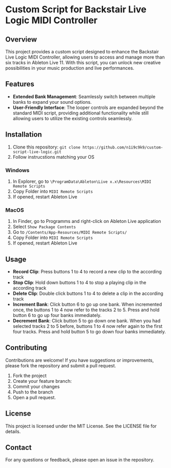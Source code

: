 # Custom Script for Backstair Live Logic MIDI Controller

## Overview
This project provides a custom script designed to enhance the Backstair Live Logic MIDI Controller, allowing users to access and manage more than six tracks in Ableton Live 11. With this script, you can unlock new creative possibilities in your music production and live performances.

## Features
- **Extended Bank Management**: Seamlessly switch between multiple banks to expand your sound options.
- **User-Friendly Interface**: The looper controls are expanded beyond the standard MIDI script, providing additional functionality while still allowing users to utilize the existing controls seamlessly.

## Installation
1. Clone this repository: `git clone https://github.com/n1i9c9k9/custom-script-live-logic.git`
2. Follow instrucstions matching your OS 
   
### Windows
1. In Explorer, go to `\ProgramData\Ableton\Live x.x\Resources\MIDI Remote Scripts`
2. Copy Folder into `MIDI Remote Scripts`
3. If opened, restart Ableton Live
   
### MacOS
1. In Finder, go to Programms and right-click on Ableton Live application
3. Select `Show Package Contents`
4. Go to `/Contents/App-Resources/MIDI Remote Scripts/`
5. Copy Folder into `MIDI Remote Scripts`
6. If opened, restart Ableton Live

## Usage
- **Record Clip**: Press buttons 1 to 4 to record a new clip to the according track
- **Stop Clip**: Hold down buttons 1 to 4 to stop a playing clip in the according track
- **Delete Clip**: Double click buttons 1 to 4 to delete a clip in the according track
- **Increment Bank**: Click button 6 to go up one bank. When incremented once, the buttons 1 to 4 now refer to the tracks 2 to 5. Press and hold button 6 to go up four banks immediately.
- **Decrement Bank**: Click button 5 to go down one bank. When you had selected tracks 2 to 5 before, buttons 1 to 4 now refer again to the first four tracks. Press and hold button 5 to go down four banks immediately.

## Contributing
Contributions are welcome! If you have suggestions or improvements, please fork the repository and submit a pull request.

1. Fork the project
2. Create your feature branch:
3. Commit your changes
4. Push to the branch
5. Open a pull request.

## License
This project is licensed under the MIT License. See the LICENSE file for details.

## Contact
For any questions or feedback, please open an issue in the repository.
